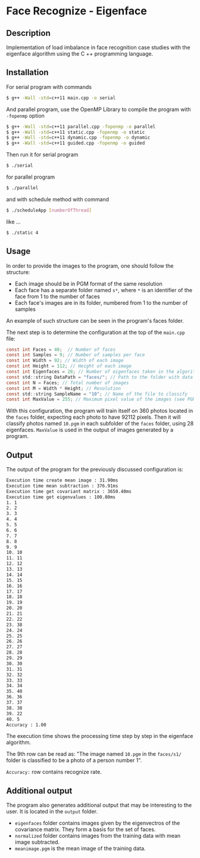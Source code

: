 # Face Recognize - Eigenface

## Description

Implementation of load imbalance in face recognition case studies with the eigenface algorithm using the C ++ programming language.

## Installation

For serial program with commands
```bash
$ g++ -Wall -std=c++11 main.cpp -o serial
```

And parallel program, use the OpenMP Library to compile the program with `-fopenmp` option

```bash
$ g++ -Wall -std=c++11 parallel.cpp -fopenmp -o parallel
$ g++ -Wall -std=c++11 static.cpp -fopenmp -o static
$ g++ -Wall -std=c++11 dynamic.cpp -fopenmp -o dynamic
$ g++ -Wall -std=c++11 guided.cpp -fopenmp -o guided
```

Then run it for serial program
```bash
$ ./serial
```

for parallel program
```bash
$ ./parallel
```

and with schedule method with command
```bash
$ ./scheduleApp [numberOfThread]
```
like ...
```bash
$ ./static 4
```

## Usage

In order to provide the images to the program, one should follow the structure:

* Each image should be in PGM format of the same resolution
* Each face has a separate folder named `s*`, where `*` is an identifier of the face from 1 to the number of faces
* Each face's images are in its folder, numbered from 1 to the number of samples

An example of such structure can be seen in the program's faces folder.

The next step is to determine the configuration at the top of the `main.cpp` file:

```c
const int Faces = 40;  // Number of faces
const int Samples = 9; // Number of samples per face
const int Width = 92; // Width of each image
const int Height = 112; // Height of each image
const int Eigenfaces = 28; // Number of eigenfaces taken in the algorithm
const std::string DataPath = "faces/"; // Path to the folder with data
const int N = Faces; // Total number of images
const int M = Width * Height; // Resolution
const std::string SampleName = "10"; // Name of the file to classify
const int MaxValue = 255; // Maximum pixel value of the images (see PGM format specification)
```

With this configuration, the program will train itself on 360 photos located in the `faces` folder, expecting each photo to have 92112 pixels. Then it will classify photos named `10.pgm` in each subfolder of the `faces` folder, using 28 eigenfaces. `MaxValue` is used in the output of images generated by a program.

## Output
The output of the program for the previously discussed configuration is:
```bash
Execution time create mean image : 31.90ms
Execution time mean subtraction : 376.91ms
Execution time get covariant matrix : 3650.40ms
Execution time get eigenvalues : 100.80ms
1. 1
2. 2
3. 3
4. 4
5. 5
6. 6
7. 7
8. 8
9. 9
10. 10
11. 11
12. 12
13. 13
14. 14
15. 15
16. 16
17. 17
18. 18
19. 19
20. 20
21. 21
22. 22
23. 38
24. 24
25. 25
26. 26
27. 27
28. 28
29. 29
30. 30
31. 31
32. 32
33. 33
34. 34
35. 40
36. 36
37. 37
38. 38
39. 22
40. 5
Accuracy : 1.00

```
The execution time shows the processing time step by step in the eigenface algorithm.

The 9th row can be read as: "The image named `10.pgm` in the `faces/s1/` folder is classified to be a photo of a person number 1".

`Accuracy:` row contains recognize rate.

## Additional output
The program also generates additional output that may be interesting to the user. It is located in the `output` folder.

* `eigenfaces` folder contains images given by the eigenvectros of the covariance matrix. They form a basis for the set of faces.
* `normalized` folder contains images from the training data with mean image subtracted.
* `meanimage.pgm` is the mean image of the training data.